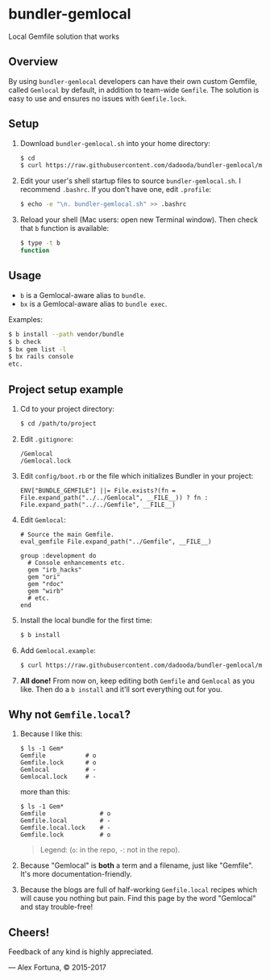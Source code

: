 bundler-gemlocal
================

Local Gemfile solution that works

Overview
--------

By using `bundler-gemlocal` developers can have their own custom Gemfile, called `Gemlocal` by default, in addition to team-wide `Gemfile`. The solution is easy to use and ensures no issues with `Gemfile.lock`.

Setup
-----

1. Download `bundler-gemlocal.sh` into your home directory:

    ```sh
    $ cd
    $ curl https://raw.githubusercontent.com/dadooda/bundler-gemlocal/master/bundler-gemlocal.sh -O
    ```

2. Edit your user's shell startup files to source `bundler-gemlocal.sh`. I recommend `.bashrc`. If you don't have one, edit `.profile`:

    ```sh
    $ echo -e "\n. bundler-gemlocal.sh" >> .bashrc
    ```

3. Reload your shell (Mac users: open new Terminal window). Then check that `b` function is available:

    ```sh
    $ type -t b
    function
    ```

Usage
-----

* `b` is a Gemlocal-aware alias to `bundle`.
* `bx` is a Gemlocal-aware alias to `bundle exec`.

Examples:

```sh
$ b install --path vendor/bundle
$ b check
$ bx gem list -l
$ bx rails console
etc.
```

Project setup example
---------------------

1. Cd to your project directory:

    ```sh
    $ cd /path/to/project
    ```

2. Edit `.gitignore`:

    ```
    /Gemlocal
    /Gemlocal.lock 
    ```

3. Edit `config/boot.rb` or the file which initializes Bundler in your project:

    ```
    ENV["BUNDLE_GEMFILE"] ||= File.exists?(fn = File.expand_path("../../Gemlocal", __FILE__)) ? fn : File.expand_path("../../Gemfile", __FILE__)
    ```

4. Edit `Gemlocal`:

    ```
    # Source the main Gemfile.
    eval_gemfile File.expand_path("../Gemfile", __FILE__)

    group :development do
      # Console enhancements etc.
      gem "irb_hacks"
      gem "ori"
      gem "rdoc"
      gem "wirb"
      # etc.
    end
    ```

5. Install the local bundle for the first time:

    ```sh
    $ b install
    ```

6. Add `Gemlocal.example`:

    ```sh
    $ curl https://raw.githubusercontent.com/dadooda/bundler-gemlocal/master/Gemlocal.example -O
    ```

7. **All done!** From now on, keep editing both `Gemfile` and `Gemlocal` as you like. Then do a `b install` and it'll sort everything out for you.


Why not `Gemfile.local`?
------------------------

1. Because I like this:

    ```
    $ ls -1 Gem*
    Gemfile           # o
    Gemfile.lock      # o
    Gemlocal          # -
    Gemlocal.lock     # -
    ```

    more than this:

    ```
    $ ls -1 Gem*
    Gemfile               # o
    Gemfile.local         # -
    Gemfile.local.lock    # -
    Gemfile.lock          # o
    ```

    > Legend: (`o`: in the repo, `-`: not in the repo).

2. Because "Gemlocal" is **both** a term and a filename, just like "Gemfile". It's more documentation-friendly.
3. Because the blogs are full of half-working `Gemfile.local` recipes which will cause you nothing but pain. Find this page by the word "Gemlocal" and stay trouble-free!

Cheers!
-------

Feedback of any kind is highly appreciated.

&mdash; Alex Fortuna, &copy; 2015-2017

